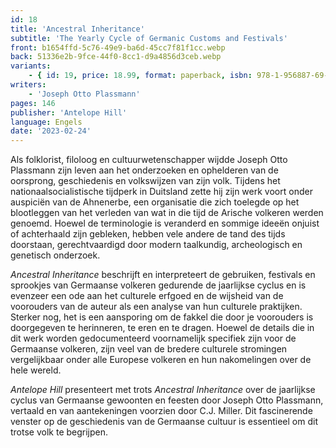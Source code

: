 ```yaml
---
id: 18
title: 'Ancestral Inheritance'
subtitle: 'The Yearly Cycle of Germanic Customs and Festivals'
front: b1654ffd-5c76-49e9-ba6d-45cc7f81f1cc.webp
back: 51336e2b-9fce-44f0-8cc1-d9a4856d3ceb.webp
variants:
    - { id: 19, price: 18.99, format: paperback, isbn: 978-1-956887-69-3 }
writers:
    - 'Joseph Otto Plassmann'
pages: 146
publisher: 'Antelope Hill'
language: Engels
date: '2023-02-24'
---
```


Als folklorist, filoloog en cultuurwetenschapper wijdde Joseph Otto Plassmann zijn leven aan het onderzoeken en ophelderen van de oorsprong, geschiedenis en volkswijzen van zijn volk. Tijdens het nationaalsocialistische tijdperk in Duitsland zette hij zijn werk voort onder auspiciën van de Ahnenerbe, een organisatie die zich toelegde op het blootleggen van het verleden van wat in die tijd de Arische volkeren werden genoemd. Hoewel de terminologie is veranderd en sommige ideeën onjuist of achterhaald zijn gebleken, hebben vele andere de tand des tijds doorstaan, gerechtvaardigd door modern taalkundig, archeologisch en genetisch onderzoek.
 
*Ancestral Inheritance* beschrijft en interpreteert de gebruiken, festivals en sprookjes van Germaanse volkeren gedurende de jaarlijkse cyclus en is evenzeer een ode aan het culturele erfgoed en de wijsheid van de voorouders van de auteur als een analyse van hun culturele praktijken. Sterker nog, het is een aansporing om de fakkel die door je voorouders is doorgegeven te herinneren, te eren en te dragen. Hoewel de details die in dit werk worden gedocumenteerd voornamelijk specifiek zijn voor de Germaanse volkeren, zijn veel van de bredere culturele stromingen vergelijkbaar onder alle Europese volkeren en hun nakomelingen over de hele wereld.

*Antelope Hill* presenteert met trots *Ancestral Inheritance* over de jaarlijkse cyclus van Germaanse gewoonten en feesten door Joseph Otto Plassmann, vertaald en van aantekeningen voorzien door C.J. Miller. Dit fascinerende venster op de geschiedenis van de Germaanse cultuur is essentieel om dit trotse volk te begrijpen.
